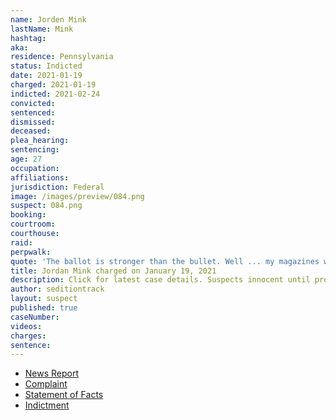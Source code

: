 ```yaml
---
name: Jorden Mink
lastName: Mink
hashtag:
aka:
residence: Pennsylvania
status: Indicted
date: 2021-01-19
charged: 2021-01-19
indicted: 2021-02-24
convicted:
sentenced:
dismissed:
deceased:
plea_hearing:
sentencing:
age: 27
occupation:
affiliations:
jurisdiction: Federal
image: /images/preview/084.png
suspect: 084.png
booking:
courtroom:
courthouse:
raid:
perpwalk:
quote: 'The ballot is stronger than the bullet. Well ... my magazines will be fully loaded just in case it’s not.'
title: Jordan Mink charged on January 19, 2021
description: Click for latest case details. Suspects innocent until proven guilty.
author: seditiontrack
layout: suspect
published: true
caseNumber:
videos:
charges:
sentence:
---
```

- [News Report](https://triblive.com/local/feds-oakdale-man-stormed-capitol-with-baseball-bat-stole-chair/)
- [Complaint](https://www.justice.gov/opa/page/file/1357221/download)
- [Statement of Facts](https://www.justice.gov/opa/page/file/1357221/download)
- [Indictment](https://extremism.gwu.edu/sites/g/files/zaxdzs2191/f/Jorden%20Robert%20Mink%20Superseding%20Indictment.pdf)

